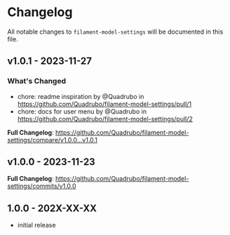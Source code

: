 # Changelog

All notable changes to `filament-model-settings` will be documented in this file.

## v1.0.1 - 2023-11-27

### What's Changed

* chore: readme inspiration by @Quadrubo in https://github.com/Quadrubo/filament-model-settings/pull/1
* chore: docs for user menu by @Quadrubo in https://github.com/Quadrubo/filament-model-settings/pull/2

**Full Changelog**: https://github.com/Quadrubo/filament-model-settings/compare/v1.0.0...v1.0.1

## v1.0.0 - 2023-11-23

**Full Changelog**: https://github.com/Quadrubo/filament-model-settings/commits/v1.0.0

## 1.0.0 - 202X-XX-XX

- initial release
